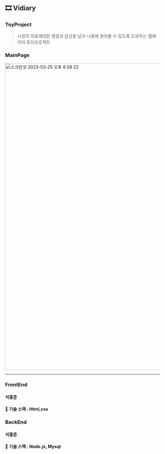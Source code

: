 ## 🎞 Vidiary

### ToyProject<br>
>시청각 자료에대한 평점과 감상을 남겨 나중에 찾아볼 수 있도록 도와주는 웹페이지 토이프로젝트


### MainPage<br>
<img width="1000" alt="스크린샷 2023-03-25 오후 8 08 22" src="https://user-images.githubusercontent.com/89785414/227756779-82cd6426-3d52-448b-a2c8-1db92030f35d.png">


---------------------------------------------------------------------
### FrontEnd
#### 석홍준
#### 🔧 기술 스택 : Html,css

### BackEnd
#### 석홍준
#### 🔧 기술 스택 : Node.js, Mysql
